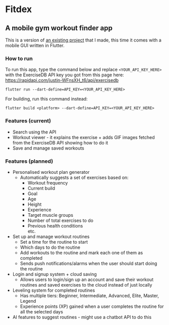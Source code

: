 # Fitdex
## A mobile gym workout finder app

This is a version of [an existing project](https://github.com/mantot-123/gym_workout_finder_tracker_app_flutter) that I made, this time it comes with a mobile GUI written in Flutter.

### How to run
To run this app, type the command below and replace `<YOUR_API_KEY_HERE>` with the ExerciseDB API key you got from this page here: https://rapidapi.com/justin-WFnsXH_t6/api/exercisedb
```
flutter run --dart-define=API_KEY=<YOUR_API_KEY_HERE>
```
For building, run this command instead:
```
flutter build <platform> --dart-define=API_KEY=<YOUR_API_KEY_HERE>
```

### Features (current)
* Search using the API
* Workout viewer - it explains the exercise + adds GIF images fetched from the ExerciseDB API showing how to do it
* Save and manage saved workouts


### Features (planned)

* Personalised workout plan generator 
    - Automatically suggests a set of exercises based on: 
        - Workout frequency
        - Current build 
        - Goal
        - Age
        - Height
        - Experience
        - Target muscle groups
        - Number of total exercises to do
        - Previous health conditions<br>
        etc.
* Set up and manage workout routines
    - Set a time for the routine to start
    - Which days to do the routine
    - Add workouts to the routine and mark each one of them as completed 
    - Sends push notifications/alarms when the user should start doing the routine
* Login and signup system + cloud saving
    - Allows users to login/sign up an account and save their workout routines and saved exercises to the cloud instead of just locally
* Leveling system for completed routines
    - Has multiple tiers: Beginner, Intermediate, Advanced, Elite, Master, Legend
    - Experience points (XP) gained when a user completes the routine for all the selected days
* AI features to suggest routines - might use a chatbot API to do this